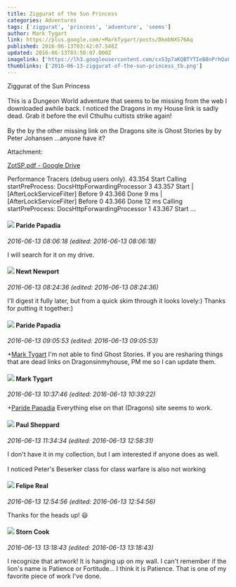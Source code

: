 ```yaml
---
title: Ziggurat of the Sun Princess
categories: Adventures
tags: ['ziggurat', 'princess', 'adventure', 'seems']
author: Mark Tygart
link: https://plus.google.com/+MarkTygart/posts/DkmbNXS76Aq
published: 2016-06-13T03:42:07.548Z
updated: 2016-06-13T03:50:07.000Z
imagelink: ['https://lh3.googleusercontent.com/cxS3p7aKQBTYTIeB8nPrhQaFtsiu4FjYduxUTNNLpj4daG_sIamjqA=w1200-h630-p']
thumblinks: ['2016-06-13-ziggurat-of-the-sun-princess_tb.png']
---
```


Ziggurat of the Sun Princess<br /><br />This is a Dungeon World adventure that seems to be missing from the web I downloaded awhile back. I noticed the Dragons in my House link is sadly dead. Grab it before the evil Cthulhu cultists strike again!<br /><br />By the by the other missing link on the Dragons site is Ghost Stories by by Peter Johansen ...anyone have it?


Attachment:

<a href='https://drive.google.com/file/d/0B7cav44145d9a19Wc2JkLXBUMDQ/view?usp=sharing'>ZotSP.pdf - Google Drive</a>


Performance Tracers (debug users only). 43.354 Start Calling startPreProcess: DocsHttpForwardingProcessor 3 43.357 Start | [AfterLockServiceFilter] Before 9 43.366 Done 9 ms | [AfterLockServiceFilter] Before 0 43.366 Done 12 ms Calling startPreProcess: DocsHttpForwardingProcessor 1 43.367 Start ...
<div id='comment z13ridqx0nrbh3c2g22sizqwevrchveui'>
  <h4><img src='{{site.baseurl}}//images/avatars/100891656436184215243_photo.jpg'> Paride Papadia</h4>
      <p><cite>2016-06-13 08:06:18 (edited: 2016-06-13 08:06:18)</cite></p>
        <p>I will search for it on my drive.</p>
</div>
        

<div id='comment z13ridqx0nrbh3c2g22sizqwevrchveui'>
  <h4><img src='{{site.baseurl}}//images/avatars/113773269026397511375_photo.jpg'> Newt Newport</h4>
      <p><cite>2016-06-13 08:24:36 (edited: 2016-06-13 08:24:36)</cite></p>
        <p>I&#39;ll digest it fully later, but from a quick skim through it looks lovely:) Thanks for putting it together:)</p>
</div>
        

<div id='comment z13ridqx0nrbh3c2g22sizqwevrchveui'>
  <h4><img src='{{site.baseurl}}//images/avatars/100891656436184215243_photo.jpg'> Paride Papadia</h4>
      <p><cite>2016-06-13 09:05:53 (edited: 2016-06-13 09:05:53)</cite></p>
        <p><span class="proflinkWrapper"><span class="proflinkPrefix">+</span><a class="proflink" href="https://plus.google.com/118088719859349999400" oid="118088719859349999400">Mark Tygart</a></span> I&#39;m not able to find Ghost Stories. If you are resharing things that are dead links on Dragonsinmyhouse, PM me so I can update them.</p>
</div>
        

<div id='comment z13ridqx0nrbh3c2g22sizqwevrchveui'>
  <h4><img src='{{site.baseurl}}//images/avatars/118088719859349999400_photo.jpg'> Mark Tygart</h4>
      <p><cite>2016-06-13 10:37:46 (edited: 2016-06-13 10:39:22)</cite></p>
        <p><span class="proflinkWrapper"><span class="proflinkPrefix">+</span><a class="proflink" href="https://plus.google.com/100891656436184215243" oid="100891656436184215243">Paride Papadia</a></span> Everything else on that (Dragons) site seems to work.</p>
</div>
        

<div id='comment z13ridqx0nrbh3c2g22sizqwevrchveui'>
  <h4><img src='{{site.baseurl}}//images/avatars/104270786361487360726_photo.jpg'> Paul Sheppard</h4>
      <p><cite>2016-06-13 11:34:34 (edited: 2016-06-13 12:58:31)</cite></p>
        <p>I don&#39;t have it in my collection, but I am interested if anyone does as well.﻿<br /><br />I noticed Peter&#39;s Beserker class for class warfare is also not working</p>
</div>
        

<div id='comment z13ridqx0nrbh3c2g22sizqwevrchveui'>
  <h4><img src='{{site.baseurl}}//images/avatars/112610315858875487066_photo.jpg'> Felipe Real</h4>
      <p><cite>2016-06-13 12:54:56 (edited: 2016-06-13 12:54:56)</cite></p>
        <p>Thanks for the heads up! 😃</p>
</div>
        

<div id='comment z13ridqx0nrbh3c2g22sizqwevrchveui'>
  <h4><img src='{{site.baseurl}}//images/avatars/110661162507505661709_photo.jpg'> Storn Cook</h4>
      <p><cite>2016-06-13 13:18:43 (edited: 2016-06-13 13:18:43)</cite></p>
        <p>I recognize that artwork!  It is hanging up on my wall.  I can&#39;t remember if the lion&#39;s name is Patience or Fortitude... I think it is Patience.  That is one of my favorite piece of work I&#39;ve done.</p>
</div>
        